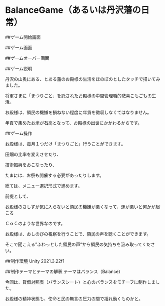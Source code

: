 # BalanceGame（あるいは丹沢藩の日常）

##ゲーム開始画面

##ゲーム画面

##ゲームオーバー画面

##ゲーム説明

丹沢の山奥にある、とある藩のお殿様の生活をほのぼのとしたタッチで描いてみました。

将軍さまに「まつりごと」を託されたお殿様の中間管理職的悲喜こもごもの生活。

お殿様は、領民の機嫌を損ねない程度に年貢を徴収しなくてはなりません。

年貢で集めたお米が石高となって、お殿様の出世にかかわるからです。

##ゲーム操作

お殿様は、毎月１つだけ「まつりごと」行うことができます。

田畑の比率を変えさせたり、

技術振興をおこなったり、

たまには、お祭も開催する必要があったりします。

総ては、メニュー選択形式で進めます。

前提として、

お殿様のさしずが気に入らないと領民の機嫌が悪くなって、運が悪いと何かが起こる

ＣｏＣのような世界なのです。

お殿様は、おしのびの視察を行うことで、領民の声を聴くことができます。

そこで聞こえる”ふわっとした領民の声”から領民の気持ちを汲み取ってください。

##制作環境
Unity 2021.3.22f1

##制作テーマとテーマの解釈
テーマはバランス（Balance）

今回は、貸借対照表（バランスシート）と心のバランスをモチーフに制作しました。

お殿様の精神状態も、使命と民の無言の圧力の間で揺れ動くものかと。
